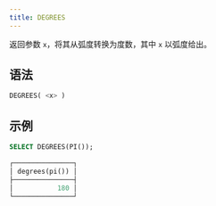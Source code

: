 ```yaml
---
title: DEGREES
---
```


返回参数 `x`，将其从弧度转换为度数，其中 `x` 以弧度给出。

## 语法

```sql
DEGREES( <x> )
```

## 示例

```sql
SELECT DEGREES(PI());

┌───────────────┐
│ degrees(pi()) │
├───────────────┤
│           180 │
└───────────────┘
```